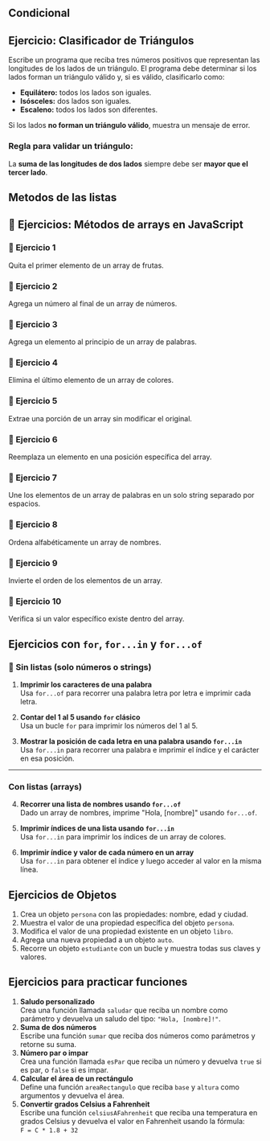 ## Condicional
##  Ejercicio: Clasificador de Triángulos

Escribe un programa que reciba tres números positivos que representan las longitudes de los lados de un triángulo. El programa debe determinar si los lados forman un triángulo válido y, si es válido, clasificarlo como:

- **Equilátero:** todos los lados son iguales.
- **Isósceles:** dos lados son iguales.
- **Escaleno:** todos los lados son diferentes.

Si los lados **no forman un triángulo válido**, muestra un mensaje de error.

###  Regla para validar un triángulo:

La **suma de las longitudes de dos lados** siempre debe ser **mayor que el tercer lado**.


## Metodos de las listas

## 🧪 Ejercicios: Métodos de arrays en JavaScript

### 🔹 Ejercicio 1  
Quita el primer elemento de un array de frutas.

### 🔹 Ejercicio 2  
Agrega un número al final de un array de números.

### 🔹 Ejercicio 3  
Agrega un elemento al principio de un array de palabras.

### 🔹 Ejercicio 4  
Elimina el último elemento de un array de colores.

### 🔹 Ejercicio 5  
Extrae una porción de un array sin modificar el original.

### 🔹 Ejercicio 6  
Reemplaza un elemento en una posición específica del array.

### 🔹 Ejercicio 7  
Une los elementos de un array de palabras en un solo string separado por espacios.

### 🔹 Ejercicio 8  
Ordena alfabéticamente un array de nombres.

### 🔹 Ejercicio 9  
Invierte el orden de los elementos de un array.

### 🔹 Ejercicio 10  
Verifica si un valor específico existe dentro del array.


## Ejercicios con `for`, `for...in` y `for...of`

### 🔹 Sin listas (solo números o strings)

1. **Imprimir los caracteres de una palabra**  
   Usa `for...of` para recorrer una palabra letra por letra e imprimir cada letra.

2. **Contar del 1 al 5 usando `for` clásico**  
   Usa un bucle `for` para imprimir los números del 1 al 5.

3. **Mostrar la posición de cada letra en una palabra usando `for...in`**  
   Usa `for...in` para recorrer una palabra e imprimir el índice y el carácter en esa posición.

---

### Con listas (arrays)

4. **Recorrer una lista de nombres usando `for...of`**  
   Dado un array de nombres, imprime "Hola, [nombre]" usando `for...of`.

5. **Imprimir índices de una lista usando `for...in`**  
   Usa `for...in` para imprimir los índices de un array de colores.

6. **Imprimir índice y valor de cada número en un array**  
   Usa `for...in` para obtener el índice y luego acceder al valor en la misma línea.


## Ejercicios de Objetos

1. Crea un objeto `persona` con las propiedades: nombre, edad y ciudad.
2. Muestra el valor de una propiedad específica del objeto `persona`.
3. Modifica el valor de una propiedad existente en un objeto `libro`.
4. Agrega una nueva propiedad a un objeto `auto`.
5. Recorre un objeto `estudiante` con un bucle y muestra todas sus claves y valores.

##  Ejercicios para practicar funciones

1. **Saludo personalizado**  
   Crea una función llamada `saludar` que reciba un nombre como parámetro y devuelva un saludo del tipo: `"Hola, [nombre]!"`.
2. **Suma de dos números**  
   Escribe una función `sumar` que reciba dos números como parámetros y retorne su suma.
3. **Número par o impar**  
   Crea una función llamada `esPar` que reciba un número y devuelva `true` si es par, o `false` si es impar.
4. **Calcular el área de un rectángulo**  
   Define una función `areaRectangulo` que reciba `base` y `altura` como argumentos y devuelva el área.
5. **Convertir grados Celsius a Fahrenheit**  
   Escribe una función `celsiusAFahrenheit` que reciba una temperatura en grados Celsius y devuelva el valor en Fahrenheit usando la fórmula:  
   `F = C * 1.8 + 32`
